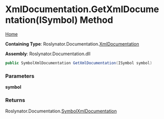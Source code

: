<a name="_top"></a>

# XmlDocumentation\.GetXmlDocumentation\(ISymbol\) Method

[Home](../../../../README.md#_top)

**Containing Type**: Roslynator\.Documentation\.[XmlDocumentation](../README.md#_top)

**Assembly**: Roslynator\.Documentation\.dll

```csharp
public SymbolXmlDocumentation GetXmlDocumentation(ISymbol symbol)
```

### Parameters

**symbol**

### Returns

Roslynator\.Documentation\.[SymbolXmlDocumentation](../../SymbolXmlDocumentation/README.md#_top)

